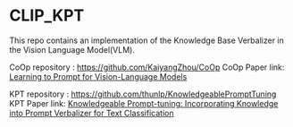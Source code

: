 # CLIP_KPT

This repo contains an implementation of the Knowledge Base Verbalizer in the Vision Language Model(VLM).

CoOp repository : https://github.com/KaiyangZhou/CoOp
CoOp Paper link: [Learning to Prompt for Vision-Language Models](https://arxiv.org/abs/2109.01134)

KPT repository : https://github.com/thunlp/KnowledgeablePromptTuning
KPT Paper link: [Knowledgeable Prompt-tuning: Incorporating Knowledge into Prompt Verbalizer for Text Classification](https://arxiv.org/abs/2108.02035)